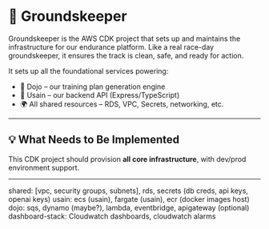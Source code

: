 # 🧹 Groundskeeper

Groundskeeper is the AWS CDK project that sets up and maintains the infrastructure for our endurance platform. Like a real race-day groundskeeper, it ensures the track is clean, safe, and ready for action.

It sets up all the foundational services powering:

- 🧠 Dojo – our training plan generation engine
- 🧴 Usain – our backend API (Express/TypeScript)
- 🌍 All shared resources – RDS, VPC, Secrets, networking, etc.

---

## 💡 What Needs to Be Implemented

This CDK project should provision **all core infrastructure**, with dev/prod environment support.

---

shared: [vpc, security groups, subnets], rds, secrets (db creds, api keys, openai keys)
usain: ecs (usain), fargate (usain), ecr (docker images host)
dojo: sqs, dynamo (maybe?), lambda, eventbridge, apigateway (optional)
dashboard-stack: Cloudwatch dashboards, cloudwatch alarms
